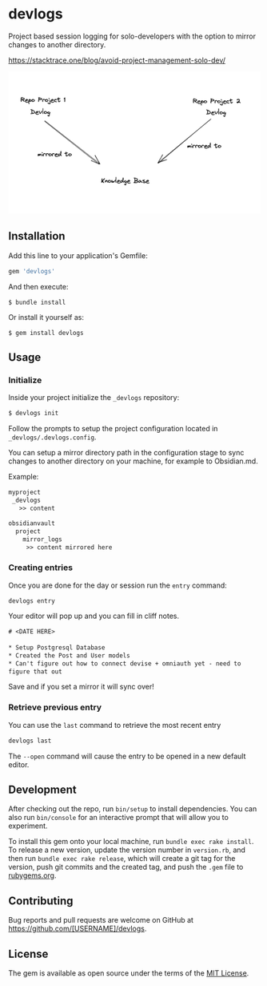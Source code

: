 # devlogs
Project based session logging for solo-developers with the option to mirror changes to another directory.

https://stacktrace.one/blog/avoid-project-management-solo-dev/

![Maintain non-source controlled logs across various projects with mirroring to a single](./docs/mirroring.png)

## Installation

Add this line to your application's Gemfile:

```ruby
gem 'devlogs'
```

And then execute:

    $ bundle install

Or install it yourself as:

    $ gem install devlogs

## Usage
### Initialize
Inside your project initialize the `_devlogs` repository:
```bash
$ devlogs init
```

Follow the prompts to setup the project configuration located in `_devlogs/.devlogs.config`. 

You can setup a mirror directory path in the configuration stage to sync changes to another directory on your machine, for example to Obsidian.md.

Example:

```
myproject
 _devlogs
   >> content
```

```
obsidianvault
  project
    mirror_logs
     >> content mirrored here
```

### Creating entries
Once you are done for the day or session run the `entry` command:

```bash
devlogs entry
```

Your editor will pop up and you can fill in cliff notes.

```
# <DATE HERE>

* Setup Postgresql Database
* Created the Post and User models
* Can't figure out how to connect devise + omniauth yet - need to figure that out
```

Save and if you set a mirror it will sync over!

### Retrieve previous entry
You can use the `last` command to retrieve the most recent entry

```bash
devlogs last
```

The `--open` command will cause the entry to be opened in a new default editor.

## Development

After checking out the repo, run `bin/setup` to install dependencies. You can also run `bin/console` for an interactive prompt that will allow you to experiment.

To install this gem onto your local machine, run `bundle exec rake install`. To release a new version, update the version number in `version.rb`, and then run `bundle exec rake release`, which will create a git tag for the version, push git commits and the created tag, and push the `.gem` file to [rubygems.org](https://rubygems.org).

## Contributing

Bug reports and pull requests are welcome on GitHub at https://github.com/[USERNAME]/devlogs.

## License

The gem is available as open source under the terms of the [MIT License](https://opensource.org/licenses/MIT).
